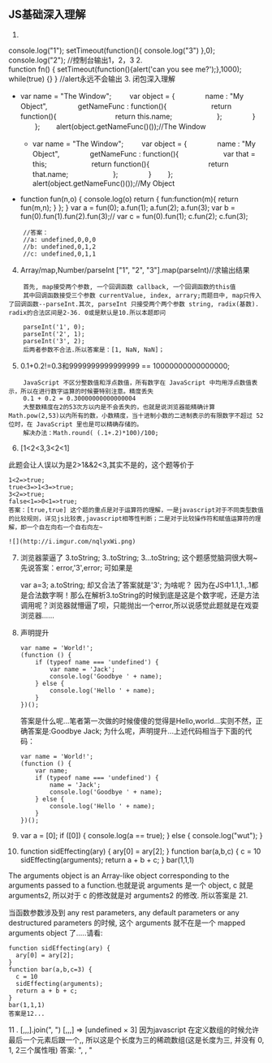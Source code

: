 ## JS基础深入理解
1.  
console.log("1");
setTimeout(function(){
    console.log("3")
},0);
console.log("2");
//控制台输出1，2，3
2.   
function fn() {
	 setTimeout(function(){alert('can you see me?');},1000);
	 while(true) {}
}
//alert永远不会输出
3. 闭包深入理解
 * var name = "The Window";
　　 var object = {
　　　　name : "My Object",
　　　　getNameFunc : function(){
　　　　　　return function(){
　　　　　　　　return this.name;
　　　　　　};
　　　　}
　　};
　　alert(object.getNameFunc()());//The Window

   * var name = "The Window";
　　   var object = {
　　　　name : "My Object",
　　　　getNameFunc : function(){
　　　　　　var that = this;
　　　　　　return function(){
　　　　　　　　return that.name;
　　　　　　};
　　　　}
　　};　　alert(object.getNameFunc()());//My Object

 * function fun(n,o) {
  	console.log(o)
  	 return {
 	 fun:function(m){
		return fun(m,n);
	}
  	};
   }
var a = fun(0);  a.fun(1);  a.fun(2);  a.fun(3);
var b = fun(0).fun(1).fun(2).fun(3);//
var c = fun(0).fun(1);  c.fun(2);  c.fun(3);
```
	//答案：
	//a: undefined,0,0,0
	//b: undefined,0,1,2
	//c: undefined,0,1,1
```
4. Array/map,Number/parseInt
	["1", "2", "3"].map(parseInt)//求输出结果
	
```
	首先, map接受两个参数, 一个回调函数 callback, 一个回调函数的this值
	其中回调函数接受三个参数 currentValue, index, arrary;而题目中, map只传入了回调函数--parseInt.其次, parseInt 只接受两个两个参数 string, radix(基数). radix的合法区间是2-36. 0或是默认是10.所以本题即问
	
	parseInt('1', 0);
	parseInt('2', 1);
	parseInt('3', 2);
	后两者参数不合法.所以答案是：[1, NaN, NaN]；
```
5.  0.1+0.2!=0.3和9999999999999999 == 10000000000000000;
```
	JavaScript 不区分整数值和浮点数值，所有数字在 JavaScript 中均用浮点数值表示，所以在进行数字运算的时候要特别注意。精度丢失
	0.1 + 0.2 = 0.30000000000000004
	大整数精度在2的53次方以内是不会丢失的，也就是说浏览器能精确计算Math.pow(2,53)以内所有的数，小数精度，当十进制小数的二进制表示的有限数字不超过 52 位时，在 JavaScript 里也是可以精确存储的。
	解决办法：Math.round( (.1+.2)*100)/100;
```	
6. [1<2<3,3<2<1]

  此题会让人误以为是2>1&&2<3,其实不是的，这个题等价于

	1<2=>true;
	true<3=>1<3=>true;
	3<2=>true;
	false<1=>0<1=>true;
	答案：[true,true] 这个题的重点是对于运算符的理解，一是javascript对于不同类型数值的比较规则，详见js比较表,javascript相等性判断；二是对于比较操作符和赋值运算符的理解，即一个自左向右一个自右向左~

	![](http://i.imgur.com/nqlyxWi.png)

7. 浏览器蒙逼了
	3.toString;
	3..toString;
	3...toString;
	这个题感觉脑洞很大啊~先说答案：error,'3',error;
	可如果是
	
	var a=3;
	a.toString;
	却又合法了答案就是'3';
	为啥呢？
	因为在JS中1.1,1.,.1都是合法数字啊！那么在解析3.toString的时候到底是这是个数字呢，还是方法调用呢？浏览器就懵逼了呗，只能抛出一个error,所以说感觉此题就是在戏耍浏览器......
8. 声明提升
	```
	var name = 'World!';
	(function () {
	    if (typeof name === 'undefined') {
	        var name = 'Jack';
	        console.log('Goodbye ' + name);
	    } else {
	        console.log('Hello ' + name);
	    }
	})();
    ```
	答案是什么呢...笔者第一次做的时候傻傻的觉得是Hello,world...实则不然，正确答案是:Goodbye Jack;
	为什么呢，声明提升...上述代码相当于下面的代码：
	```
	var name = 'World!';
	(function () {
	    var name;
	    if (typeof name === 'undefined') {
	        name = 'Jack';
	        console.log('Goodbye ' + name);
	    } else {
	        console.log('Hello ' + name);
	    }
	})();
	```
9. 
	var a = [0];
	if ([0]) {
	  console.log(a == true);
	} else {
	  console.log("wut");
	}
10.
	function sidEffecting(ary) {
	  ary[0] = ary[2];
	}
	function bar(a,b,c) {
	  c = 10
	  sidEffecting(arguments);
	  return a + b + c;
	}
	bar(1,1,1)

The arguments object is an Array-like object corresponding to the arguments passed to a function.也就是说 arguments 是一个 object, c 就是 arguments2, 所以对于 c 的修改就是对 arguments2 的修改.
所以答案是 21.

当函数参数涉及到 any rest parameters, any default parameters or any destructured parameters 的时候, 这个 arguments 就不在是一个 mapped arguments object 了.....请看:

	function sidEffecting(ary) {
	  ary[0] = ary[2];
	}
	function bar(a,b,c=3) {
	  c = 10
	  sidEffecting(arguments);
	  return a + b + c;
	}
	bar(1,1,1)
	答案是12...

11 . 
	[,,,].join(", ")
	[,,,] => [undefined × 3]
	因为javascript 在定义数组的时候允许最后一个元素后跟一个,, 所以这是个长度为三的稀疏数组(这是长度为三, 并没有 0, 1, 2三个属性哦)
	答案: ", , "

